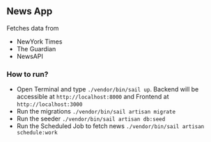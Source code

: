 ## News App

Fetches data from

-   NewYork Times
-   The Guardian
-   NewsAPI

### How to run?

-   Open Terminal and type `./vendor/bin/sail up`. Backend will be accessible at `http://localhost:8000` and Frontend at `http://localhost:3000`
-   Run the migrations `./vendor/bin/sail artisan migrate`
-   Run the seeder `./vendor/bin/sail artisan db:seed`
-   Run the Scheduled Job to fetch news `./vendor/bin/sail artisan schedule:work`
